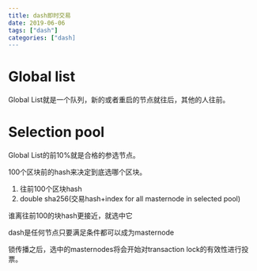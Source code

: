 ```yaml
---
title: dash即时交易
date: 2019-06-06
tags: ["dash"]
categories: ["dash]
---
```


# Global list

Global List就是一个队列，新的或者重启的节点就往后，其他的人往前。

# Selection pool

Global List的前10%就是合格的参选节点。

100个区块前的hash来决定到底选哪个区块。
1. 往前100个区块hash
1. double sha256(交易hash+index for all masternode in selected pool)

谁离往前100的块hash更接近，就选中它

dash是任何节点只要满足条件都可以成为masternode

锁传播之后，选中的masternodes将会开始对transaction lock的有效性进行投票。


